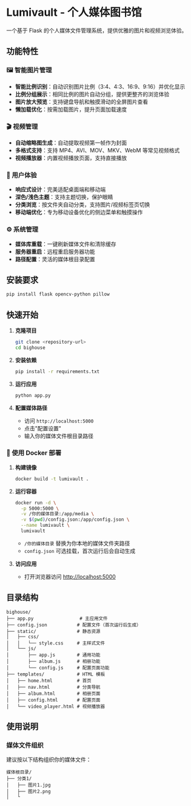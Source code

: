 # Lumivault - 个人媒体图书馆

一个基于 Flask 的个人媒体文件管理系统，提供优雅的图片和视频浏览体验。

## 功能特性

### 🖼️ 智能图片管理
- **智能比例识别**：自动识别图片比例（3:4、4:3、16:9、9:16）并优化显示
- **比例分组展示**：相同比例的图片自动分组，提供更整齐的浏览体验
- **图片放大预览**：支持键盘导航和触摸滑动的全屏图片查看
- **懒加载优化**：按需加载图片，提升页面加载速度

### 🎬 视频管理
- **自动缩略图生成**：自动提取视频第一帧作为封面
- **多格式支持**：支持 MP4、AVI、MOV、MKV、WebM 等常见视频格式
- **视频播放器**：内置视频播放页面，支持直接播放

### 🎨 用户体验
- **响应式设计**：完美适配桌面端和移动端
- **深色/浅色主题**：支持主题切换，保护眼睛
- **分类浏览**：按文件夹自动分类，支持图片/视频标签页切换
- **移动端优化**：专为移动设备优化的侧边菜单和触摸操作

### ⚙️ 系统管理
- **媒体库重载**：一键刷新媒体文件和清除缓存
- **服务器重启**：远程重启服务器功能
- **路径配置**：灵活的媒体根目录配置

## 安装要求

```bash
pip install flask opencv-python pillow
```

## 快速开始

1. **克隆项目**
   ```bash
   git clone <repository-url>
   cd bighouse
   ```

2. **安装依赖**
   ```bash
   pip install -r requirements.txt
   ```

3. **运行应用**
   ```bash
   python app.py
   ```

4. **配置媒体路径**
   - 访问 `http://localhost:5000`
   - 点击"配置设置"
   - 输入你的媒体文件根目录路径

### 🐳 使用 Docker 部署

1. **构建镜像**
   ```bash
   docker build -t lumivault .
   ```

2. **运行容器**
   ```bash
   docker run -d \
     -p 5000:5000 \
     -v /你的媒体目录:/app/media \
     -v $(pwd)/config.json:/app/config.json \
     --name lumivault \
     lumivault
   ```

   - `/你的媒体目录` 替换为你本地的媒体文件夹路径
   - `config.json` 可选挂载，首次运行后会自动生成

3. **访问应用**
   - 打开浏览器访问 [http://localhost:5000](http://localhost:5000)

## 目录结构

```
bighouse/
├── app.py                 # 主应用文件
├── config.json           # 配置文件（首次运行后生成）
├── static/               # 静态资源
│   ├── css/
│   │   └── style.css     # 主样式文件
│   └── js/
│       ├── app.js        # 通用功能
│       ├── album.js      # 相册功能
│       └── config.js     # 配置页面功能
├── templates/            # HTML 模板
│   ├── home.html         # 首页
│   ├── nav.html          # 分类导航
│   ├── album.html        # 相册页面
│   ├── config.html       # 配置页面
│   └── video_player.html # 视频播放器
```


## 使用说明

### 媒体文件组织
建议按以下结构组织你的媒体文件：

```
媒体根目录/
├── 分类1/
│   ├── 图片1.jpg
│   ├── 图片2.png
│   └